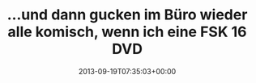 ---
retweeted: false
source: <a href="http://twitter.com" rel="nofollow">Twitter Web Client</a>
entities:
  hashtags: []
  symbols: []
  user_mentions: []
  urls:
  - url: http://t.co/WmzaOYhLXE
    expanded_url: http://youtu.be/GmNj7LeOpKs?t=49s
    display_url: youtu.be/GmNj7LeOpKs?t=…
    indices:
    - '80'
    - '102'
display_text_range:
- '0'
- '102'
favorite_count: '0'
id_str: '380595878848757761'
truncated: false
retweet_count: '0'
id: '380595878848757761'
possibly_sensitive: false
created_at: Thu Sep 19 07:35:03 +0000 2013
favorited: false
full_text: "…und dann gucken im Büro wieder alle komisch, wenn ich eine FSK 16 DVD
  bekomme:"
lang: de
quote_url: http://youtu.be/GmNj7LeOpKs?t=49s
tags:
- pesos/twitter
date: '2013-09-19T07:35:03+00:00'
src: https://twitter.com/bascht/status/380595878848757761
original_url: https://twitter.com/bascht/status/380595878848757761
type: twitter_tweet
text: "…und dann gucken im Büro wieder alle komisch, wenn ich eine FSK 16 DVD bekomme:"
title: "…und dann gucken im Büro wieder alle komisch, wenn ich eine FSK 16 DVD "

---